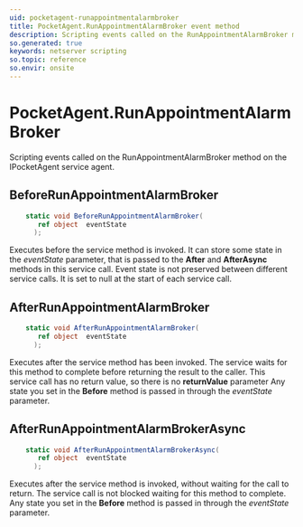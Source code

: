 ```yaml
---
uid: pocketagent-runappointmentalarmbroker
title: PocketAgent.RunAppointmentAlarmBroker event method
description: Scripting events called on the RunAppointmentAlarmBroker method on the PocketAgent service agent.
so.generated: true
keywords: netserver scripting
so.topic: reference
so.envir: onsite
---
```

# PocketAgent.RunAppointmentAlarmBroker

Scripting events called on the <see cref='M:IPocketAgent.RunAppointmentAlarmBroker'>RunAppointmentAlarmBroker</see> method on the <see cref='IPocketAgent'>IPocketAgent</see>  service agent.

## BeforeRunAppointmentAlarmBroker
```cs
    static void BeforeRunAppointmentAlarmBroker(
       ref object  eventState
      );
```
Executes before the service method is invoked.
It can store some state in the *eventState* parameter, that is passed to the **After** and **AfterAsync** methods in this service call.
Event state is not preserved between different service calls. It is set to null at the start of each service call.
## AfterRunAppointmentAlarmBroker
```cs
    static void AfterRunAppointmentAlarmBroker(
       ref object  eventState
      );
```
Executes after the service method has been invoked. The service waits for this method to complete before returning the result to the caller.
This service call has no return value, so there is no **returnValue** parameter
Any state you set in the **Before** method is passed in through the *eventState* parameter.
## AfterRunAppointmentAlarmBrokerAsync
```cs
    static void AfterRunAppointmentAlarmBrokerAsync(
       ref object  eventState
      );
```
Executes after the service method is invoked, without waiting for the call to return.
The service call is not blocked waiting for this method to complete.
Any state you set in the **Before** method is passed in through the *eventState* parameter.


